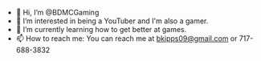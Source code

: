 - 👋 Hi, I’m @BDMCGaming
- 👀 I’m interested in being a YouTuber and I'm also a gamer.
- 🌱 I’m currently learning how to get better at games.
- 📫 How to reach me: You can reach me at bkipps09@gmail.com or 717-688-3832

<!---
BDMCGaming/BDMCGaming is a ✨ special ✨ repository because its `README.md` (this file) appears on your GitHub profile.
You can click the Preview link to take a look at your changes.
--->
